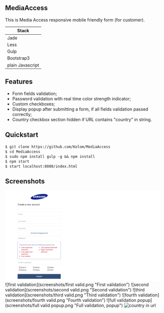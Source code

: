 ## MediaAccess

This is Media Access responsive mobile friendly form (for customer).

|  Stack  |
|----------|
| Jade   |
| Less  |
| Gulp  |
| Bootstrap3 |
| plain Javascript |

## Features
* Form fields validation; 
* Password validation with real time color strength indicator; 
* Custom checkboxes; 
* Display popup after submitting a form, if all fields validation passed correctly;
* Country checkbox section hidden if URL contains "country" in string.

## Quickstart

    $ git clone https://github.com/Kolom/MediaAccess
    $ cd MediaAccess    
    $ sudo npm install gulp -g && npm install 
    $ npm start 
    $ start localhost:8080/index.html

## Screenshots

![start](screenshots/start.png "Start")
![first validation](screenshots/first valid.png "First validation")
![second validation](screenshots/second valid.png "Second validation")
![third validation](screenshots/third valid.png "Third validation")
![fourth validation](screenshots/fourth valid.png "Fourth validation")
![full validation popup](screenshots/full valid popup.png "Full validation, popup")
![country in url](screenshots/country-url.png.png "Country in url hidden checkbox section")